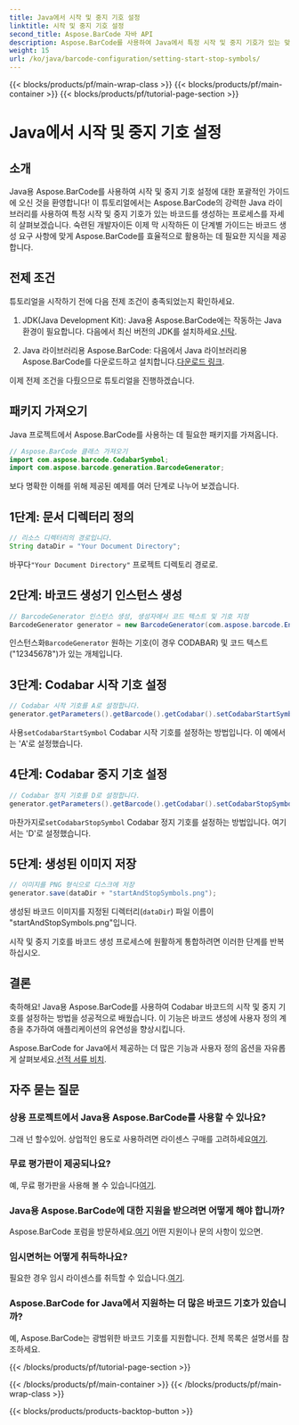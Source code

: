 ```yaml
---
title: Java에서 시작 및 중지 기호 설정
linktitle: 시작 및 중지 기호 설정
second_title: Aspose.BarCode 자바 API
description: Aspose.BarCode를 사용하여 Java에서 특정 시작 및 중지 기호가 있는 맞춤형 Codabar 바코드를 생성하세요. 원활한 통합을 위한 단계별 가이드를 따르세요.
weight: 15
url: /ko/java/barcode-configuration/setting-start-stop-symbols/
---
```


{{< blocks/products/pf/main-wrap-class >}}
{{< blocks/products/pf/main-container >}}
{{< blocks/products/pf/tutorial-page-section >}}

# Java에서 시작 및 중지 기호 설정


## 소개

Java용 Aspose.BarCode를 사용하여 시작 및 중지 기호 설정에 대한 포괄적인 가이드에 오신 것을 환영합니다! 이 튜토리얼에서는 Aspose.BarCode의 강력한 Java 라이브러리를 사용하여 특정 시작 및 중지 기호가 있는 바코드를 생성하는 프로세스를 자세히 살펴보겠습니다. 숙련된 개발자이든 이제 막 시작하든 이 단계별 가이드는 바코드 생성 요구 사항에 맞게 Aspose.BarCode를 효율적으로 활용하는 데 필요한 지식을 제공합니다.

## 전제 조건

튜토리얼을 시작하기 전에 다음 전제 조건이 충족되었는지 확인하세요.

1.  JDK(Java Development Kit): Java용 Aspose.BarCode에는 작동하는 Java 환경이 필요합니다. 다음에서 최신 버전의 JDK를 설치하세요.[신탁](https://www.oracle.com/java/technologies/javase-downloads.html).

2.  Java 라이브러리용 Aspose.BarCode: 다음에서 Java 라이브러리용 Aspose.BarCode를 다운로드하고 설치합니다.[다운로드 링크](https://releases.aspose.com/barcode/java/).

이제 전제 조건을 다뤘으므로 튜토리얼을 진행하겠습니다.

## 패키지 가져오기

Java 프로젝트에서 Aspose.BarCode를 사용하는 데 필요한 패키지를 가져옵니다.

```java
// Aspose.BarCode 클래스 가져오기
import com.aspose.barcode.CodabarSymbol;
import com.aspose.barcode.generation.BarcodeGenerator;
```

보다 명확한 이해를 위해 제공된 예제를 여러 단계로 나누어 보겠습니다.

## 1단계: 문서 디렉터리 정의

```java
// 리소스 디렉터리의 경로입니다.
String dataDir = "Your Document Directory";
```

 바꾸다`"Your Document Directory"` 프로젝트 디렉토리 경로로.

## 2단계: 바코드 생성기 인스턴스 생성

```java
// BarcodeGenerator 인스턴스 생성, 생성자에서 코드 텍스트 및 기호 지정
BarcodeGenerator generator = new BarcodeGenerator(com.aspose.barcode.EncodeTypes.CODABAR, "12345678");
```

 인스턴스화`BarcodeGenerator` 원하는 기호(이 경우 CODABAR) 및 코드 텍스트("12345678")가 있는 개체입니다.

## 3단계: Codabar 시작 기호 설정

```java
// Codabar 시작 기호를 A로 설정합니다.
generator.getParameters().getBarcode().getCodabar().setCodabarStartSymbol(CodabarSymbol.A);
```

 사용`setCodabarStartSymbol` Codabar 시작 기호를 설정하는 방법입니다. 이 예에서는 'A'로 설정했습니다.

## 4단계: Codabar 중지 기호 설정

```java
// Codabar 정지 기호를 D로 설정합니다.
generator.getParameters().getBarcode().getCodabar().setCodabarStopSymbol(CodabarSymbol.D);
```

 마찬가지로`setCodabarStopSymbol` Codabar 정지 기호를 설정하는 방법입니다. 여기서는 'D'로 설정했습니다.

## 5단계: 생성된 이미지 저장

```java
// 이미지를 PNG 형식으로 디스크에 저장
generator.save(dataDir + "startAndStopSymbols.png");
```

생성된 바코드 이미지를 지정된 디렉터리(`dataDir`) 파일 이름이 "startAndStopSymbols.png"입니다.

시작 및 중지 기호를 바코드 생성 프로세스에 원활하게 통합하려면 이러한 단계를 반복하십시오.

## 결론

축하해요! Java용 Aspose.BarCode를 사용하여 Codabar 바코드의 시작 및 중지 기호를 설정하는 방법을 성공적으로 배웠습니다. 이 기능은 바코드 생성에 사용자 정의 계층을 추가하여 애플리케이션의 유연성을 향상시킵니다.

 Aspose.BarCode for Java에서 제공하는 더 많은 기능과 사용자 정의 옵션을 자유롭게 살펴보세요.[선적 서류 비치](https://reference.aspose.com/barcode/java/).

## 자주 묻는 질문

### 상용 프로젝트에서 Java용 Aspose.BarCode를 사용할 수 있나요?
 그래 넌 할수있어. 상업적인 용도로 사용하려면 라이센스 구매를 고려하세요[여기](https://purchase.aspose.com/buy).

### 무료 평가판이 제공되나요?
 예, 무료 평가판을 사용해 볼 수 있습니다[여기](https://releases.aspose.com/).

### Java용 Aspose.BarCode에 대한 지원을 받으려면 어떻게 해야 합니까?
 Aspose.BarCode 포럼을 방문하세요.[여기](https://forum.aspose.com/c/barcode/13) 어떤 지원이나 문의 사항이 있으면.

### 임시면허는 어떻게 취득하나요?
 필요한 경우 임시 라이센스를 취득할 수 있습니다.[여기](https://purchase.aspose.com/temporary-license/).

### Aspose.BarCode for Java에서 지원하는 더 많은 바코드 기호가 있습니까?
예, Aspose.BarCode는 광범위한 바코드 기호를 지원합니다. 전체 목록은 설명서를 참조하세요.


{{< /blocks/products/pf/tutorial-page-section >}}

{{< /blocks/products/pf/main-container >}}
{{< /blocks/products/pf/main-wrap-class >}}

{{< blocks/products/products-backtop-button >}}

